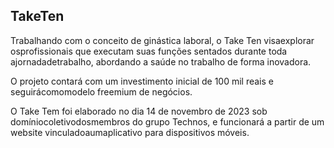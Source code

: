 ## TakeTen

Trabalhando com o conceito de ginástica laboral, o Take Ten visaexplorar osprofissionais que executam suas funções sentados durante toda ajornadadetrabalho, abordando a saúde no trabalho de forma inovadora.

O projeto contará com um investimento inicial de 100 mil reais e seguirácomomodelo freemium de negócios. 

O Take Tem foi elaborado no dia 14 de novembro de 2023 sob domíniocoletivodosmembros do grupo Technos, e funcionará a partir de um website vinculadoaumaplicativo para dispositivos móveis.
